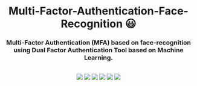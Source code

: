 
<h1 align="center">Multi-Factor-Authentication-Face-Recognition 😃</h1>

 
</h2>

<h3 align="center"> Multi-Factor Authentication (MFA) based on face-recognition using Dual Factor Authentication Tool based on Machine Learning. </h3>
<br>

<div align="center">
<img src="https://img.shields.io/badge/made%20by-Deepanshu Chauhan-blue.svg" >

<img src="https://img.shields.io/badge/OpenCV-41B883.svg">

<img src="https://img.shields.io/github/stars/cdeepanshu/Multi-Factor-Authentication-Face-Recognition.svg?style=flat&color=orange">

<img src="https://img.shields.io/github/languages/top/cdeepanshu/Multi-Factor-Authentication-Face-Recognition.svg?style=flat&color=informational">

<img src="https://img.shields.io/github/issues/cdeepanshu/Multi-Factor-Authentication-Face-Recognition.svg">

<img src="https://img.shields.io/badge/PRs-welcome-brightgreen.svg?style=flat">
</div>
<br>
